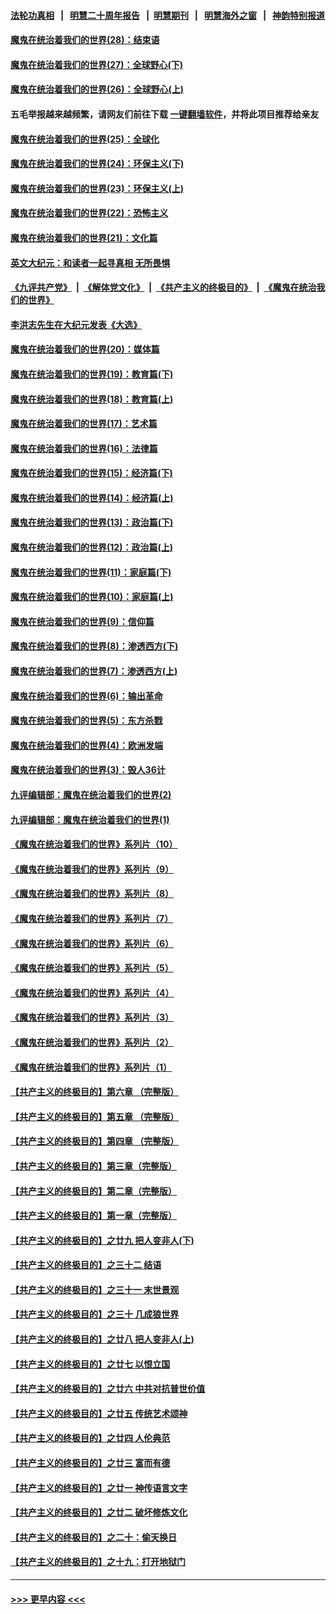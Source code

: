 #### [法轮功真相](https://github.com/gfw-breaker/truth/blob/master/README.md?t=0) &nbsp;&nbsp;|&nbsp;&nbsp; [明慧二十周年报告](https://github.com/gfw-breaker/mh-reports/blob/master/README.md?t=0) &nbsp;&nbsp;|&nbsp;&nbsp;[明慧期刊](https://github.com/gfw-breaker/mh-qikan) &nbsp;&nbsp;|&nbsp;&nbsp; [明慧海外之窗](https://github.com/gfw-breaker/mh-news/blob/master/README.md?t=0) &nbsp;&nbsp;|&nbsp;&nbsp; [神韵特别报道](https://github.com/gfw-breaker/mh-news/blob/master/shenyun.md?t=0)
#### [魔鬼在统治着我们的世界(28)：结束语](../pages/nsc422/n10936246.md?t=06252051) 
#### [魔鬼在统治着我们的世界(27)：全球野心(下)](../pages/nsc422/n10928319.md?t=06252051) 
#### [魔鬼在统治着我们的世界(26)：全球野心(上)](../pages/nsc422/n10900318.md?t=06252051) 
#### 五毛举报越来越频繁，请网友们前往下载 [一键翻墙软件](https://github.com/gfw-breaker/ssr-accounts)，并将此项目推荐给亲友
#### [魔鬼在统治着我们的世界(25)：全球化](../pages/nsc422/n10788205.md?t=06252051) 
#### [魔鬼在统治着我们的世界(24)：环保主义(下)](../pages/nsc422/n10695307.md?t=06252051) 
#### [魔鬼在统治着我们的世界(23)：环保主义(上)](../pages/nsc422/n10688613.md?t=06252051) 
#### [魔鬼在统治着我们的世界(22)：恐怖主义](../pages/nsc422/n10614727.md?t=06252051) 
#### [魔鬼在统治着我们的世界(21)：文化篇](../pages/nsc422/n10597706.md?t=06252051) 
#### [英文大纪元：和读者一起寻真相 无所畏惧](../pages/nsc422/n12542027.md?t=06252051) 
#### [《九评共产党》](https://github.com/begood0513/9ping.md/blob/master/README.md) &nbsp;|&nbsp; [《解体党文化》](../../../../jtdwh.md/blob/master/README.md)  &nbsp;|&nbsp; [《共产主义的终极目的》](../../../../gczydzjmd.md/blob/master/README.md) &nbsp;|&nbsp; [《魔鬼在统治我们的世界》](../../../../mgztzwmdsj.md/blob/master/README.md) 
#### [李洪志先生在大纪元发表《大选》](../pages/nsc422/n12534746.md?t=06252051) 
#### [魔鬼在统治着我们的世界(20)：媒体篇](../pages/nsc422/n10586579.md?t=06252051) 
#### [魔鬼在统治着我们的世界(19)：教育篇(下)](../pages/nsc422/n10564808.md?t=06252051) 
#### [魔鬼在统治着我们的世界(18)：教育篇(上)](../pages/nsc422/n10526970.md?t=06252051) 
#### [魔鬼在统治着我们的世界(17)：艺术篇](../pages/nsc422/n10499093.md?t=06252051) 
#### [魔鬼在统治着我们的世界(16)：法律篇](../pages/nsc422/n10485969.md?t=06252051) 
#### [魔鬼在统治着我们的世界(15)：经济篇(下)](../pages/nsc422/n10469975.md?t=06252051) 
#### [魔鬼在统治着我们的世界(14)：经济篇(上)](../pages/nsc422/n10457370.md?t=06252051) 
#### [魔鬼在统治着我们的世界(13)：政治篇(下)](../pages/nsc422/n10448270.md?t=06252051) 
#### [魔鬼在统治着我们的世界(12)：政治篇(上)](../pages/nsc422/n10444576.md?t=06252051) 
#### [魔鬼在统治着我们的世界(11)：家庭篇(下)](../pages/nsc422/n10440961.md?t=06252051) 
#### [魔鬼在统治着我们的世界(10)：家庭篇(上)](../pages/nsc422/n10435448.md?t=06252051) 
#### [魔鬼在统治着我们的世界(9)：信仰篇](../pages/nsc422/n10432159.md?t=06252051) 
#### [魔鬼在统治着我们的世界(8)：渗透西方(下)](../pages/nsc422/n10429603.md?t=06252051) 
#### [魔鬼在统治着我们的世界(7)：渗透西方(上)](../pages/nsc422/n10426013.md?t=06252051) 
#### [魔鬼在统治着我们的世界(6)：输出革命](../pages/nsc422/n10421536.md?t=06252051) 
#### [魔鬼在统治着我们的世界(5)：东方杀戮](../pages/nsc422/n10417707.md?t=06252051) 
#### [魔鬼在统治着我们的世界(4)：欧洲发端](../pages/nsc422/n10414890.md?t=06252051) 
#### [魔鬼在统治着我们的世界(3)：毁人36计](../pages/nsc422/n10411583.md?t=06252051) 
#### [九评编辑部：魔鬼在统治着我们的世界(2)](../pages/nsc422/n10410036.md?t=06252051) 
#### [九评编辑部：魔鬼在统治着我们的世界(1)](../pages/nsc422/n10406825.md?t=06252051) 
#### [《魔鬼在统治着我们的世界》系列片（10）](../pages/nsc422/n12292670.md?t=06252051) 
#### [《魔鬼在统治着我们的世界》系列片（9）](../pages/nsc422/n12290859.md?t=06252051) 
#### [《魔鬼在统治着我们的世界》系列片（8）](../pages/nsc422/n12287445.md?t=06252051) 
#### [《魔鬼在统治着我们的世界》系列片（7）](../pages/nsc422/n12283425.md?t=06252051) 
#### [《魔鬼在统治着我们的世界》系列片（6）](../pages/nsc422/n12282314.md?t=06252051) 
#### [《魔鬼在统治着我们的世界》系列片（5）](../pages/nsc422/n12281419.md?t=06252051) 
#### [《魔鬼在统治着我们的世界》系列片（4）](../pages/nsc422/n12274024.md?t=06252051) 
#### [《魔鬼在统治着我们的世界》系列片（3）](../pages/nsc422/n12271322.md?t=06252051) 
#### [《魔鬼在统治着我们的世界》系列片（2）](../pages/nsc422/n12269049.md?t=06252051) 
#### [《魔鬼在统治着我们的世界》系列片（1）](../pages/nsc422/n12267575.md?t=06252051) 
#### [【共产主义的终极目的】第六章 （完整版）](../pages/nsc422/n11428913.md?t=06252051) 
#### [【共产主义的终极目的】第五章 （完整版）](../pages/nsc422/n11428912.md?t=06252051) 
#### [【共产主义的终极目的】第四章 （完整版）](../pages/nsc422/n11428907.md?t=06252051) 
#### [【共产主义的终极目的】第三章（完整版）](../pages/nsc422/n11428848.md?t=06252051) 
#### [【共产主义的终极目的】第二章（完整版）](../pages/nsc422/n11428831.md?t=06252051) 
#### [【共产主义的终极目的】第一章（完整版）](../pages/nsc422/n11417651.md?t=06252051) 
#### [【共产主义的终极目的】之廿九 把人变非人(下)](../pages/nsc422/n11344140.md?t=06252051) 
#### [【共产主义的终极目的】之三十二 结语](../pages/nsc422/n11360535.md?t=06252051) 
#### [【共产主义的终极目的】之三十一 末世景观](../pages/nsc422/n11351129.md?t=06252051) 
#### [【共产主义的终极目的】之三十 几成狼世界](../pages/nsc422/n11348280.md?t=06252051) 
#### [【共产主义的终极目的】之廿八 把人变非人(上)](../pages/nsc422/n11340492.md?t=06252051) 
#### [【共产主义的终极目的】之廿七 以恨立国](../pages/nsc422/n11336944.md?t=06252051) 
#### [【共产主义的终极目的】之廿六 中共对抗普世价值](../pages/nsc422/n11324785.md?t=06252051) 
#### [【共产主义的终极目的】之廿五 传统艺术颂神](../pages/nsc422/n11296396.md?t=06252051) 
#### [【共产主义的终极目的】之廿四 人伦典范](../pages/nsc422/n11296397.md?t=06252051) 
#### [【共产主义的终极目的】之廿三 富而有德](../pages/nsc422/n11283598.md?t=06252051) 
#### [【共产主义的终极目的】之廿一 神传语言文字](../pages/nsc422/n11263265.md?t=06252051) 
#### [【共产主义的终极目的】之廿二 破坏修炼文化](../pages/nsc422/n11245728.md?t=06252051) 
#### [【共产主义的终极目的】之二十：偷天换日](../pages/nsc422/n11238846.md?t=06252051) 
#### [【共产主义的终极目的】之十九：打开地狱门](../pages/nsc422/n11206376.md?t=06252051) 

----
#### [ >>> 更早内容 <<< ](../indexes/nsc422-earlier.md)
